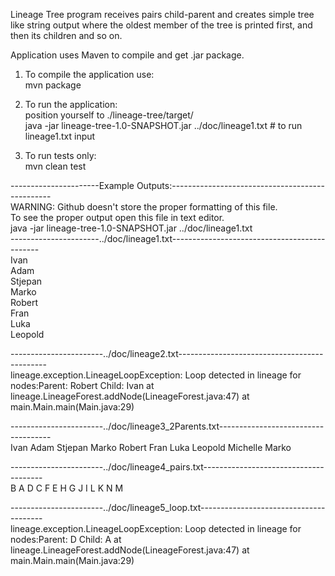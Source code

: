 Lineage Tree program receives pairs child-parent and creates simple tree like string output where the oldest member
of the tree is printed first, and then its children and so on.  

Application uses Maven to compile and get .jar package.  

1) To compile the application use:  
	mvn package  
	
2) To run the application:  
	position yourself to ./lineage-tree/target/  
	java -jar lineage-tree-1.0-SNAPSHOT.jar ../doc/lineage1.txt       # to run lineage1.txt input  
	
3) To run tests only:  
	mvn clean test  

----------------------Example Outputs:------------------------------------------------  
WARNING: Github doesn't store the proper formatting of this file.  
To see the proper output open this file in text editor.  
java -jar lineage-tree-1.0-SNAPSHOT.jar ../doc/lineage1.txt  
----------------------../doc/lineage1.txt---------------------------------------------  
Ivan  
    Adam  
        Stjepan  
            Marko  
            Robert  
    Fran  
Luka  
    Leopold  
	
-----------------------../doc/lineage2.txt---------------------------------------------  
lineage.exception.LineageLoopException: Loop detected in lineage for nodes:Parent: Robert Child: Ivan
	at lineage.LineageForest.addNode(LineageForest.java:47)
	at main.Main.main(Main.java:29)
	
-----------------------../doc/lineage3_2Parents.txt------------------------------------    
Ivan
    Adam
        Stjepan
            Marko
            Robert
    Fran
Luka
    Leopold
Michelle
    Marko
	
-----------------------../doc/lineage4_pairs.txt--------------------------------------   
B
    A
D
    C
F
    E
H
    G
J
    I
L
    K
N
    M
	
-----------------------../doc/lineage5_loop.txt---------------------------------------	
lineage.exception.LineageLoopException: Loop detected in lineage for nodes:Parent: D Child: A
	at lineage.LineageForest.addNode(LineageForest.java:47)
	at main.Main.main(Main.java:29)
